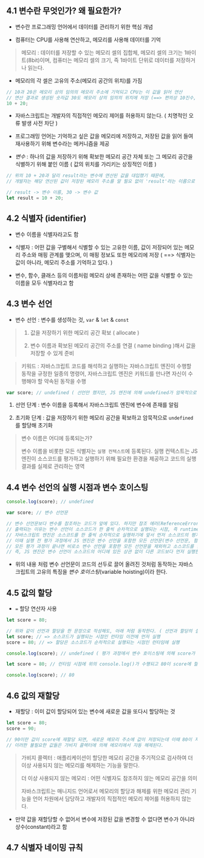 ## 4.1 변수란 무엇인가? 왜 필요한가?

- 변수란 프로그래밍 언어에서 데이터를 관리하기 위한 핵심 개념

- 컴퓨터는 CPU를 사용해 연산하고, 메모리를 사용해 데이터를 기억

> 메모리 : 데이터를 저장할 수 있는 메모리 셀의 집합체, 메모리 셀의 크기는 1바이트(8bit)이며, 컴퓨터는 메모리 셀의 크기, 즉 1바이트 단위로 데이터를 저장하거나 읽는다.

- 메모리의 각 셀은 고유의 주소(메모리 공간의 위치)를 가짐

```javascript
// 10과 20은 메모리 상의 임의의 메모리 주소에 기억되고 CPU는 이 값을 읽어 연산
// 연산 결과로 생성된 숫자값 30도 메모리 상의 임의의 위치에 저장 (==> 편의상 10진수, 사실은 2진수로 저장)
10 + 20;
```

- 자바스크립트는 개발자의 직접적인 메모리 제어를 허용하지 않는다. ( 치명적인 오류 발생 사전 차단 )

- 프로그래밍 언어는 기억하고 싶은 값을 메모리에 저장하고, 저장된 값을 읽어 들여 재사용하기 위해 변수라는 메커니즘을 제공

- _변수_ : 하나의 값을 저장하기 위해 확보한 메모리 공간 자체 또는 그 메모리 공간을 식별하기 위해 붙인 이름 ( 값의 위치를 가리키는 상징적인 이름 )

```javascript
// 위의 10 + 20과 달리 result라는 변수에 연산된 값을 대입했기 때문에,
// 개발자는 해당 연산된 값이 저장된 메모리 주소를 알 필요 없이 'result'라는 이름으로 연산된 값을 사용할 수 있다.

// result -> 변수 이름, 30 -> 변수 값
let result = 10 + 20;
```

## 4.2 식별자 (identifier)

- 변수 이름을 식별자라고도 함

- 식별자 : 어떤 값을 구별해서 식별할 수 있는 고유한 이름, 값이 저장되어 있는 메모리 주소와 매핑 관계를 맺으며, 이 매핑 정보도 또한 메모리에 저장 ( ==> 식별자는 값이 아니라, 메모리 주소를 기억하고 있다. )

- 변수, 함수, 클래스 등의 이름처럼 메모리 상에 존재하는 어떤 값을 식별할 수 있는 이름을 모두 식별자라고 함

## 4.3 변수 선언

- 변수 선언 : 변수를 생성하는 것, `var` & `let` & `const`

> 1. 값을 저장하기 위한 메모리 공간 확보 ( allocate )
>
> 2. 변수 이름과 확보된 메모리 공간의 주소를 연결 ( name binding )해서 값을 저장할 수 있게 준비

> 키워드 : 자바스크립트 코드를 해석하고 실행하는 자바스크립트 엔진이 수행할 동작을 규정한 일종의 명령어, 자바스크립트 엔진은 키워드를 만나면 자신이 수행해야 할 약속된 동작을 수행

```javascript
var score; // undefined ( 선언만 했지만, JS 엔진에 의해 undefined가 암묵적으로 할당되어 초기화 )
```

1. 선언 단계 : 변수 이름을 등록해서 자바스크립트 엔진에 변수에 존재를 알림

2. 초기화 단계 : 값을 저장하기 위한 메모리 공간을 확보하고 암묵적으로 `undefined`를 할당해 초기화

> 변수 이름은 어디에 등록되는가?
>
> 변수 이름을 비롯한 모든 식별자는 `실행 컨텍스트`에 등록된다. 실행 컨텍스트는 JS 엔진이 소스코드를 평가하고 실행하기 위해 필요한 환경을 제공하고 코드의 실행 결과를 실제로 관리하는 영역

## 4.4 변수 선언의 실행 시점과 변수 호이스팅

```javascript
console.log(score); // undefined

var score; // 변수 선언문

// 변수 선언문보다 변수를 참조하는 코드가 앞에 있다. 하지만 참조 에러(ReferenceError)가 발생하지 않고 'undefined'가
// 출력되는 이유는 변수 선언이 소스코드가 한 줄씩 순차적으로 실행되는 시점, 즉 runtime이 아니라 그 이전 단계에서 먼저 실행되기 때문이다.
// 자바스크립트 엔진은 소스코드를 한 줄씩 순차적으로 실행하기에 앞서 먼저 소스코드의 평가 과정을 거치면서 소스코드를 실행할 준비를 한다.
// 이때 실행 전 평가 과정에서 JS 엔진은 변수 선언을 포함한 모든 선언문(변수 선언문, 함수 선언문 등)을 소스코드에서 찾아내 먼저 실행한다.
// 모든 평가 과정이 끝나면 비로소 변수 선언을 포함한 모든 선언문을 제외하고 소스코드를 한 줄씩 순차적으로 실행
// 즉, JS 엔진은 변수 선언이 소스코드의 어디에 있든 상관 없이 다른 코드보다 먼저 실행한다!!!
```

- 위의 내용 처럼 변수 선언문이 코드의 선두로 끌어 올려진 것처럼 동작하는 자바스크립트의 고유의 특징을 _변수 호이스팅_(variable hoisting)이라 한다.

## 4.5 값의 할당

- `=` 할당 연산자 사용

```javascript
let score = 80;

// 위와 같이 선언과 할당을 한 문장으로 작성해도, 아래 처럼 동작한다. ( 선언과 할당의 실행 시점이 다르다 )
let score; // => 소스코드가 실행되는 시점인 런타임 이전에 먼저 실행
score = 80; // => 할당은 소스코드가 순차적으로 실행되는 시점인 런타임에 실행
```

```javascript
console.log(score); // undefined ( 평가 과정에서 변수 호이스팅에 의해 score가 선언만 되었기 때문에 undefined )

let score = 80; // 런타임 시점에 위의 console.log()가 수행되고 80이 score에 할당

console.log(score); // 80
```

## 4.6 값의 재할당

- 재할당 : 이미 값이 할당되어 있는 변수에 새로운 값을 또다시 할당하는 것

```javascript
let score = 80;
score = 90;

// 90이란 값이 score에 재할당 되면, 새로운 메모리 주소에 값이 저장되는데 이때 80이 저장된 메모리 주소는 아무도 사용하고 있지 않기 때문에 더이상 필요로 하지 않다.
// 이러한 불필요한 값들은 가비지 콜렉터에 의해 메모리에서 자동 해제된다.
```

> 가비지 콜렉터 : 애플리케이션이 할당한 메모리 공간을 주기적으로 검사하여 더 이상 사용되지 않는 메모리를 해제하는 기능을 말한다.
>
> 더 이상 사용되지 않는 메모리 : 어떤 식별자도 참조하지 않는 메모리 공간을 의미
>
> 자바스크립트는 매니지드 언어로서 메모리의 할당과 해제를 위한 메모리 관리 기능을 언어 차원에서 담당하고 개발자의 직접적인 메모리 제어를 허용하지 않는다.

- 만약 값을 재할당할 수 없어서 변수에 저장된 값을 변경할 수 없다면 변수가 아니라 상수(constant)라고 함

## 4.7 식별자 네이밍 규칙
